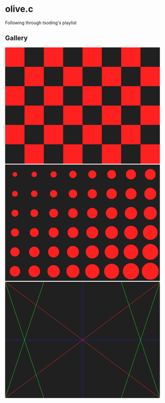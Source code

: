 # olive.c
Following through tsoding's playlist

## Gallery
![checker-example](https://github.com/tanuvnair/olive.c/blob/main/imgs/checker.png)
![circle-example](https://github.com/tanuvnair/olive.c/blob/main/imgs/circle.png)
![lines-example](https://github.com/tanuvnair/olive.c/blob/main/imgs/lines.png)
